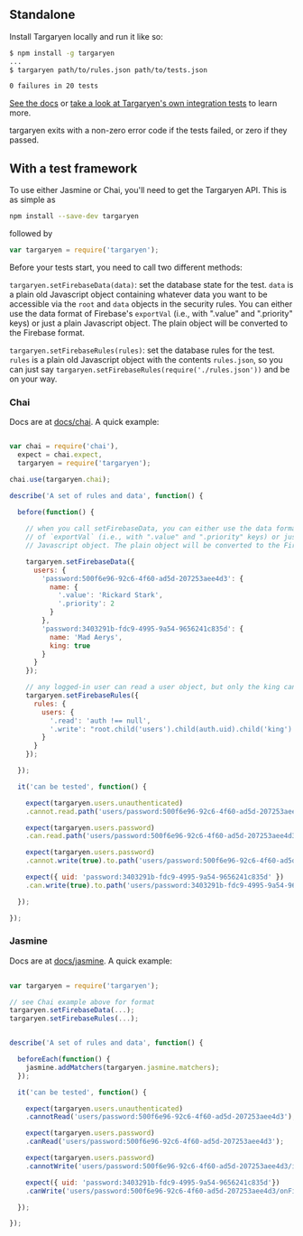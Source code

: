 

## Standalone

Install Targaryen locally and run it like so:

```bash
$ npm install -g targaryen
...
$ targaryen path/to/rules.json path/to/tests.json

0 failures in 20 tests
```

[See the docs](https://github.com/goldibex/targaryen/blob/master/docs/targaryen) or [take a look at Targaryen's own integration tests](https://github.com/goldibex/targaryen/blob/master/test/integration/tests.json) to learn more.

targaryen exits with a non-zero error code if the tests failed, or zero if they passed.

## With a test framework

To use either Jasmine or Chai, you'll need to get the Targaryen API. This is as
simple as

```bash
npm install --save-dev targaryen
```

followed by

```js
var targaryen = require('targaryen');
```

Before your tests start, you need to call two different methods:

`targaryen.setFirebaseData(data)`: set the database state for the test. `data` is a plain old Javascript object containing whatever data you want to be accessible via the `root` and `data` objects in the security rules. You can either use the data format of Firebase's `exportVal` (i.e., with ".value" and ".priority" keys) or just a plain Javascript object. The plain object will be converted to the Firebase format. 

`targaryen.setFirebaseRules(rules)`: set the database rules for the test. `rules` is a plain old Javascript object with the contents `rules.json`, so you can just say `targaryen.setFirebaseRules(require('./rules.json'))` and be on your way.

### Chai

Docs are at [docs/chai](https://github.com/goldibex/targaryen/blob/master/docs/chai). A quick example:

```js

var chai = require('chai'),
  expect = chai.expect,
  targaryen = require('targaryen');

chai.use(targaryen.chai);

describe('A set of rules and data', function() {

  before(function() {
    
    // when you call setFirebaseData, you can either use the data format
    // of `exportVal` (i.e., with ".value" and ".priority" keys) or just a plain
    // Javascript object. The plain object will be converted to the Firebase format.

    targaryen.setFirebaseData({
      users: {
        'password:500f6e96-92c6-4f60-ad5d-207253aee4d3': {
          name: {
            '.value': 'Rickard Stark',
            '.priority': 2
          }
        },
        'password:3403291b-fdc9-4995-9a54-9656241c835d': {
          name: 'Mad Aerys',
          king: true
        }
      }
    });

    // any logged-in user can read a user object, but only the king can write them!
    targaryen.setFirebaseRules({
      rules: {
        users: {
          '.read': 'auth !== null',
          '.write': "root.child('users').child(auth.uid).child('king').val() === true"
        }
      }
    });

  });

  it('can be tested', function() {

    expect(targaryen.users.unauthenticated)
    .cannot.read.path('users/password:500f6e96-92c6-4f60-ad5d-207253aee4d3');

    expect(targaryen.users.password)
    .can.read.path('users/password:500f6e96-92c6-4f60-ad5d-207253aee4d3');

    expect(targaryen.users.password)
    .cannot.write(true).to.path('users/password:500f6e96-92c6-4f60-ad5d-207253aee4d3/innocent');

    expect({ uid: 'password:3403291b-fdc9-4995-9a54-9656241c835d' })
    .can.write(true).to.path('users/password:3403291b-fdc9-4995-9a54-9656241c835d/on-fire');

  });

});

```

### Jasmine

Docs are at [docs/jasmine](https://github.com/goldibex/targaryen/blob/master/docs/jasmine). A quick example:

```js
  
var targaryen = require('targaryen');

// see Chai example above for format
targaryen.setFirebaseData(...);
targaryen.setFirebaseRules(...);


describe('A set of rules and data', function() {

  beforeEach(function() {
    jasmine.addMatchers(targaryen.jasmine.matchers);    
  });

  it('can be tested', function() {

    expect(targaryen.users.unauthenticated)
    .cannotRead('users/password:500f6e96-92c6-4f60-ad5d-207253aee4d3');

    expect(targaryen.users.password)
    .canRead('users/password:500f6e96-92c6-4f60-ad5d-207253aee4d3');

    expect(targaryen.users.password)
    .cannotWrite('users/password:500f6e96-92c6-4f60-ad5d-207253aee4d3/innocent', true);

    expect({ uid: 'password:3403291b-fdc9-4995-9a54-9656241c835d'})
    .canWrite('users/password:500f6e96-92c6-4f60-ad5d-207253aee4d3/onFire', true);

  });

});

```
